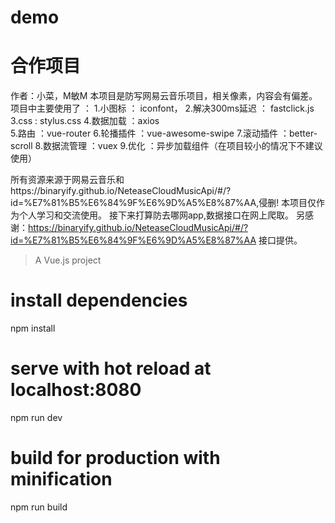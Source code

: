 # demo
# 合作项目
作者：小菜，M敏M
本项目是防写网易云音乐项目，相关像素，内容会有偏差。
项目中主要使用了 ：
1.小图标 ： iconfont，
2.解决300ms延迟 ： fastclick.js 
3.css : stylus.css 
4.数据加载 ：axios  
5.路由 ：vue-router
6.轮播插件 ：vue-awesome-swipe
7.滚动插件 ：better-scroll
8.数据流管理 ：vuex
9.优化 ：异步加载组件（在项目较小的情况下不建议使用）



所有资源来源于网易云音乐和https://binaryify.github.io/NeteaseCloudMusicApi/#/?id=%E7%81%B5%E6%84%9F%E6%9D%A5%E8%87%AA,侵删!
本项目仅作为个人学习和交流使用。
接下来打算防去哪网app,数据接口在网上爬取。
另感谢：https://binaryify.github.io/NeteaseCloudMusicApi/#/?id=%E7%81%B5%E6%84%9F%E6%9D%A5%E8%87%AA  接口提供。

> A Vue.js project
# install dependencies
npm install
# serve with hot reload at localhost:8080
npm run dev
# build for production with minification
npm run build



